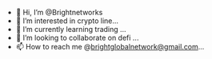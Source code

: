 - 👋 Hi, I’m @Brightnetworks
- 👀 I’m interested in crypto line...
- 🌱 I’m currently learning trading ...
- 💞️ I’m looking to collaborate on defi ...
- 📫 How to reach me @brightglobalnetwork@gmail.com...

<!---
Brightnetworks/Brightnetworks is a ✨ special ✨ repository because its `README.md` (this file) appears on your GitHub profile.
You can click the Preview link to take a look at your changes.
--->
